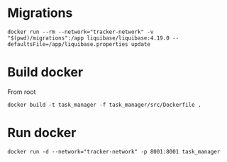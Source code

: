 # Migrations

`docker run --rm --network="tracker-network" -v "$(pwd)/migrations":/app liquibase/liquibase:4.19.0 --defaultsFile=/app/liquibase.properties update`

# Build docker

From root

`docker build -t task_manager -f task_manager/src/Dockerfile .`

# Run docker

`docker run -d --network="tracker-network" -p 8001:8001 task_manager`
